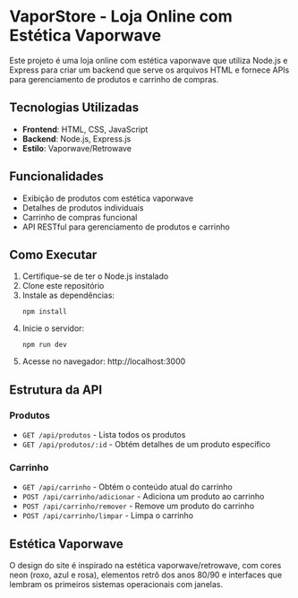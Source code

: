 # VaporStore - Loja Online com Estética Vaporwave

Este projeto é uma loja online com estética vaporwave que utiliza Node.js e Express para criar um backend que serve os arquivos HTML e fornece APIs para gerenciamento de produtos e carrinho de compras.

## Tecnologias Utilizadas

- **Frontend**: HTML, CSS, JavaScript
- **Backend**: Node.js, Express.js
- **Estilo**: Vaporwave/Retrowave

## Funcionalidades

- Exibição de produtos com estética vaporwave
- Detalhes de produtos individuais
- Carrinho de compras funcional
- API RESTful para gerenciamento de produtos e carrinho

## Como Executar

1. Certifique-se de ter o Node.js instalado
2. Clone este repositório
3. Instale as dependências:
   ```
   npm install
   ```
4. Inicie o servidor:
   ```
   npm run dev
   ```
5. Acesse no navegador: http://localhost:3000

## Estrutura da API

### Produtos
- `GET /api/produtos` - Lista todos os produtos
- `GET /api/produtos/:id` - Obtém detalhes de um produto específico

### Carrinho
- `GET /api/carrinho` - Obtém o conteúdo atual do carrinho
- `POST /api/carrinho/adicionar` - Adiciona um produto ao carrinho
- `POST /api/carrinho/remover` - Remove um produto do carrinho
- `POST /api/carrinho/limpar` - Limpa o carrinho

## Estética Vaporwave

O design do site é inspirado na estética vaporwave/retrowave, com cores neon (roxo, azul e rosa), elementos retrô dos anos 80/90 e interfaces que lembram os primeiros sistemas operacionais com janelas.